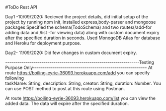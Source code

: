 #ToDo Rest API

Day1 -10/09/2020:
Recieved the project details, did initial setup of the project by running npm init, installed express,body-parser and mongoose packages
Specified the schema(TodoSchema) and two routes(/add-for adding data and /list -for viewing data) along with custom document expiry after the specified duration in seconds.
Used MonogoDB Atlas for database and Heroku for deployment purpose.

Day2- 11/09/2020:
Did few changes in custom document expiry.

-------------------------------------------------------------------Testing Purpose Only---------------------------------------------------------
At route https://boiling-eyrie-36093.herokuapp.com/add you can specify following                                                                                           
     taskName: String, description: String, creator: String, duration: Number. You can use POST method to post at this route using Postman.                    
                                                                                                                                                          
At route https://boiling-eyrie-36093.herokuapp.com/list you can view the added data. The data will expire after the specified duration.


